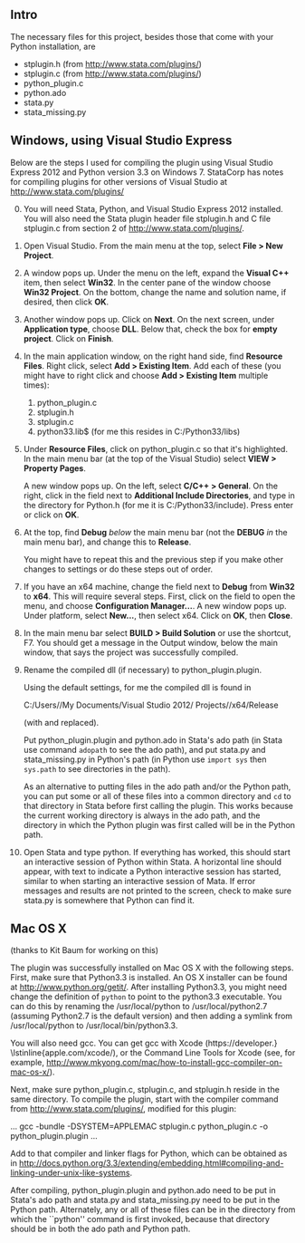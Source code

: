 Intro
-----

The necessary files for this project, besides those that come with your Python installation, are
	
* stplugin.h (from http://www.stata.com/plugins/)
* stplugin.c (from http://www.stata.com/plugins/)
* python_plugin.c
* python.ado
* stata.py
* stata_missing.py
		
Windows, using Visual Studio Express
------------------------------------
	
Below are the steps I used for compiling the plugin using Visual Studio Express 2012 and Python version 3.3 on Windows 7. StataCorp has notes for compiling plugins for other versions of Visual Studio at http://www.stata.com/plugins/
	
0. You will need Stata, Python, and Visual Studio Express 2012 installed. You will also need the Stata plugin header file stplugin.h and C file stplugin.c from section 2 of http://www.stata.com/plugins/.

1. Open Visual Studio. From the main menu at the top, select **File > New Project**.
		
2. A window pops up. Under the menu on the left, expand the **Visual C++** item, then select **Win32**. In the center pane of the window choose **Win32 Project**. On the bottom, change the name and solution name, if desired, then click **OK**.
		
3. Another window pops up. Click on **Next**. On the next screen, under **Application type**, choose **DLL**. Below that, check the box for **empty project**. Click on **Finish**.
		
4. In the main application window, on the right hand side, find **Resource Files**. Right click, select **Add > Existing Item**. Add each of these (you might have to right click and choose **Add > Existing Item** multiple times):

    1. python_plugin.c
    2. stplugin.h
    3. stplugin.c
    4. python33.lib$ (for me this resides in C:/Python33/libs)
		
5. Under **Resource Files**, click on python_plugin.c so that it's highlighted. In the main menu bar (at the top of the Visual Studio) select **VIEW > Property Pages**.
		
    A new window pops up. On the left, select **C/C++ > General**. On the right, click in the field next to **Additional Include Directories**, and type in the directory for Python.h (for me it is C:/Python33/include). Press enter or click on **OK**.
		
6. At the top, find **Debug** *below* the main menu bar (not the **DEBUG** *in* the main menu bar), and change this to **Release**. 
		
    You might have to repeat this and the previous step if you make other changes to settings or do these steps out of order.
		
7. If you have an x64 machine, change the field next to **Debug** from **Win32** to **x64**. This will require several steps. First, click on the field to open the menu, and choose **Configuration Manager...**. A new window pops up. Under platform, select **New...**, then select x64. Click on **OK**, then **Close**.
	
8. In the main menu bar select **BUILD > Build Solution** or use the shortcut, F7. You should get a message in the Output window, below the main window, that says the project was successfully compiled.
	
		
9. Rename the compiled dll (if necessary) to python_plugin.plugin.
		
    Using the default settings, for me the compiled dll is found in
		
    C:/Users/<my username>/My Documents/Visual Studio 2012/
        Projects/<project name>/x64/Release
		
    (with <my username> and <project name> replaced).
		
    Put python_plugin.plugin and python.ado in Stata's ado path (in Stata use command ``adopath`` to see the ado path), and put stata.py and stata_missing.py in Python's path (in Python use ``import sys`` then ``sys.path`` to see directories in the path). 
		
    As an alternative to putting files in the ado path and/or the Python path, you can put some or all of these files into a common directory and ``cd`` to that directory in Stata before first calling the plugin. This works because the current working directory is always in the ado path, and the directory in which the Python plugin was first called will be in the Python path.
	
10. Open Stata and type python. If everything has worked, this should start an interactive session of Python within Stata. A horizontal line should appear, with text to indicate a Python interactive session has started, similar to when starting an interactive session of Mata. If error messages and results are not printed to the screen, check to make sure stata.py is somewhere that Python can find it.
	
	
Mac OS X
--------

(thanks to Kit Baum for working on this)

The plugin was successfully installed on Mac OS X with the following steps. First, make sure that Python3.3 is installed. An OS X installer can be found at http://www.python.org/getit/. After installing Python3.3, you might need change the definition of ``python`` to point to the python3.3 executable. You can do this by renaming the /usr/local/python to /usr/local/python2.7 (assuming Python2.7 is the default version) and then adding a symlink from /usr/local/python to /usr/local/bin/python3.3.

You will also need gcc. You can get gcc with Xcode (https://developer.} \lstinline{apple.com/xcode/), or the Command Line Tools for Xcode (see, for example, http://www.mkyong.com/mac/how-to-install-gcc-compiler-on-mac-os-x/).

Next, make sure python_plugin.c, stplugin.c, and stplugin.h reside in the same directory. To compile the plugin, start with the compiler command from http://www.stata.com/plugins/, modified for this plugin:

...
gcc -bundle -DSYSTEM=APPLEMAC stplugin.c 
  python_plugin.c -o python_plugin.plugin
...
	
Add to that compiler and linker flags for Python, which can be obtained as in http://docs.python.org/3.3/extending/embedding.html#compiling-and-linking-under-unix-like-systems.

After compiling, python_plugin.plugin and python.ado need to be put in Stata's ado path and stata.py and stata_missing.py need to be put in the Python path. Alternately, any or all of these files can be in the directory from which the ``python'' command is first invoked, because that directory should be in both the ado path and Python path.
